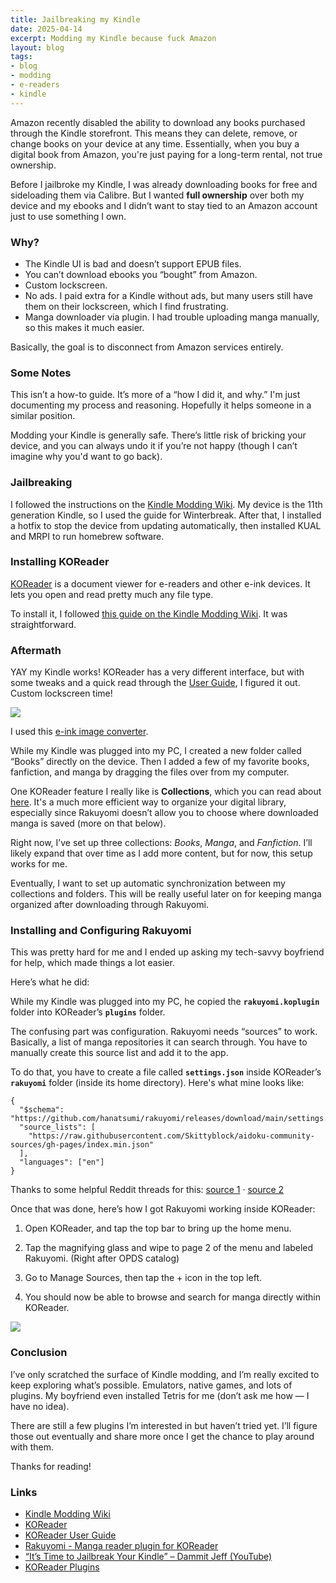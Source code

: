 ```yaml
---
title: Jailbreaking my Kindle
date: 2025-04-14
excerpt: Modding my Kindle because fuck Amazon
layout: blog
tags: 
- blog
- modding
- e-readers
- kindle
---
```


Amazon recently disabled the ability to download any books purchased through the Kindle storefront. This means they can delete, remove, or change books on your device at any time. Essentially, when you buy a digital book from Amazon, you're just paying for a long-term rental, not true ownership.

Before I jailbroke my Kindle, I was already downloading books for free and sideloading them via Calibre. But I wanted **full ownership** over both my device and my ebooks and I didn’t want to stay tied to an Amazon account just to use something I own.

### Why?

- The Kindle UI is bad and doesn’t support EPUB files.
- You can’t download ebooks you “bought” from Amazon.
- Custom lockscreen.
- No ads. I paid extra for a Kindle without ads, but many users still have them on their lockscreen, which I find frustrating.
- Manga downloader via plugin. I had trouble uploading manga manually, so this makes it much easier.

Basically, the goal is to disconnect from Amazon services entirely.

### Some Notes

This isn’t a how-to guide. It’s more of a “how I did it, and why.” I'm just documenting my process and reasoning. Hopefully it helps someone in a similar position.

Modding your Kindle is generally safe. There’s little risk of bricking your device, and you can always undo it if you’re not happy (though I can’t imagine why you'd want to go back).

### Jailbreaking

I followed the instructions on the [Kindle Modding Wiki](https://kindlemodding.org/). My device is the 11th generation Kindle, so I used the guide for Winterbreak. After that, I installed a hotfix to stop the device from updating automatically, then installed KUAL and MRPI to run homebrew software.

### Installing KOReader

[KOReader](https://koreader.rocks/) is a document viewer for e-readers and other e-ink devices. It lets you open and read pretty much any file type.

To install it, I followed [this guide on the Kindle Modding Wiki](https://kindlemodding.org/jailbreaking/post-jailbreak/koreader.html). It was straightforward.

### Aftermath

YAY my Kindle works! KOReader has a very different interface, but with some tweaks and a quick read through the [User Guide](https://koreader.rocks/user_guide/), I figured it out. Custom lockscreen time! 

<a href="https://files.catbox.moe/0zbz8h.jpg" target="_blank"><img src="https://files.catbox.moe/0zbz8h.jpg" style="min-width:200px; max-width:400px;"></a>

I used this [e-ink image converter](https://eink-image-converter.contechity.com/). 

While my Kindle was plugged into my PC, I created a new folder called “Books” directly on the device. Then I added a few of my favorite books, fanfiction, and manga by dragging the files over from my computer.

One KOReader feature I really like is **Collections**, which you can read about [here](https://koreader.rocks/user_guide/#L2-collections). It's a much more efficient way to organize your digital library, especially since Rakuyomi doesn’t allow you to choose where downloaded manga is saved (more on that below).

Right now, I’ve set up three collections: *Books*, *Manga*, and *Fanfiction*. I’ll likely expand that over time as I add more content, but for now, this setup works for me.

Eventually, I want to set up automatic synchronization between my collections and folders. This will be really useful later on for keeping manga organized after downloading through Rakuyomi.


### Installing and Configuring Rakuyomi

This was pretty hard for me and I ended up asking my tech-savvy boyfriend for help, which made things a lot easier.

Here’s what he did:

While my Kindle was plugged into my PC, he copied the **`rakuyomi.koplugin`** folder into KOReader’s **`plugins`** folder.

The confusing part was configuration. Rakuyomi needs “sources” to work. Basically, a list of manga repositories it can search through. You have to manually create this source list and add it to the app.

To do that, you have to create a file called **`settings.json`** inside KOReader’s **`rakuyomi`** folder (inside its home directory). Here's what mine looks like:

```
{
  "$schema": "https://github.com/hanatsumi/rakuyomi/releases/download/main/settings.schema.json",
  "source_lists": [
    "https://raw.githubusercontent.com/Skittyblock/aidoku-community-sources/gh-pages/index.min.json"
  ],
  "languages": ["en"]
}
```
Thanks to some helpful Reddit threads for this: [source 1](https://www.reddit.com/r/koreader/comments/1i88mti/rakuyomi_reliable_sources/) · [source 2](https://www.reddit.com/r/koreader/comments/1i0bixo/how_to_access_rakuyomi_from_inside_the_koreader/)

Once that was done, here’s how I got Rakuyomi working inside KOReader:

1. Open KOReader, and tap the top bar to bring up the home menu.

2. Tap the magnifying glass and wipe to page 2 of the menu and labeled Rakuyomi. (Right after OPDS catalog)

3. Go to Manage Sources, then tap the + icon in the top left.

4. You should now be able to browse and search for manga directly within KOReader.

<a href="https://files.catbox.moe/9ht0m5.jpeg" target="_blank"><img src="https://files.catbox.moe/9ht0m5.jpeg" style="min-width:200px; max-width:400px;"></a>

### Conclusion

I’ve only scratched the surface of Kindle modding, and I’m really excited to keep exploring what’s possible. Emulators, native games, and lots of plugins. My boyfriend even installed Tetris for me (don’t ask me how — I have no idea).

There are still a few plugins I’m interested in but haven’t tried yet. I’ll figure those out eventually and share more once I get the chance to play around with them.

Thanks for reading!

### Links

- [Kindle Modding Wiki](https://kindlemodding.org/)
- [KOReader](https://koreader.rocks/)
- [KOReader User Guide](https://koreader.rocks/user_guide/)
- [Rakuyomi - Manga reader plugin for KOReader](https://github.com/hanatsumi/rakuyomi)
- [“It’s Time to Jailbreak Your Kindle” – Dammit Jeff (YouTube)](https://youtu.be/Qtk7ERwlIAk?si=Y6tIcGAw8zjwMhym)
- [KOReader Plugins](https://github.com/huynle/koreader-plugins)